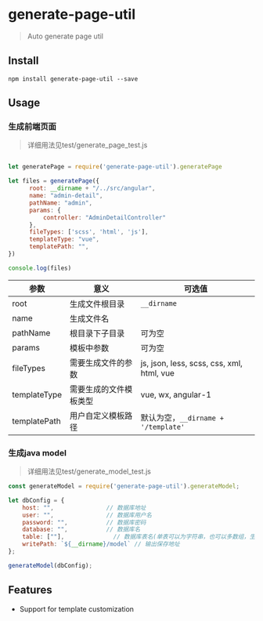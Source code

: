 # generate-page-util

> Auto generate page util


## Install

```
npm install generate-page-util --save
```

## Usage

###  生成前端页面
> 详细用法见test/generate_page_test.js
```js

let generatePage = require('generate-page-util').generatePage

let files = generatePage({
      root: __dirname + "/../src/angular",
      name: "admin-detail",
      pathName: "admin",
      params: {
          controller: "AdminDetailController"
      },
      fileTypes: ['scss', 'html', 'js'],
      templateType: "vue",
      templatePath: "",
})

console.log(files)

```

| 参数 | 意义  | 可选值 |
| ------------ | ------------ | ------------ |
|  root | 生成文件根目录  | `__dirname` |
|  name | 生成文件名 |   |
|  pathName | 根目录下子目录 | 可为空  |
|  params | 模板中参数 | 可为空  |
|  fileTypes | 需要生成文件的参数 | js, json, less, scss, css, xml, html, vue  |
|  templateType | 需要生成的文件模板类型 | vue, wx, angular-1  |
|  templatePath | 用户自定义模板路径 | 默认为空，`__dirname + '/template'`  |

### 生成java model
> 详细用法见test/generate_model_test.js
```js
const generateModel = require('generate-page-util').generateModel;

let dbConfig = {
    host: "",               // 数据库地址
    user: "",               // 数据库用户名
    password: "",           // 数据库密码
    database: "",           // 数据库名
    table: [""],              // 数据库表名(单表可以为字符串，也可以多数组，生成多表时用数组)
    writePath: `${__dirname}/model` // 输出保存地址
};

generateModel(dbConfig);
```




## Features
- Support for template customization
